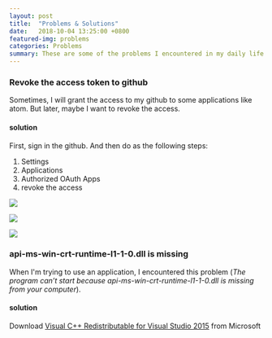```yaml
---
layout: post
title:  "Problems & Solutions"
date:   2018-10-04 13:25:00 +0800
featured-img: problems
categories: Problems
summary: These are some of the problems I encountered in my daily life and the corresponding solutions.
---
```


### Revoke the access token to github

Sometimes, I will grant the access to my github to some applications like atom. But later, maybe I want to revoke the access.

#### solution

First, sign in the github. And then do as the following steps:

1. Settings
2. Applications
3. Authorized OAuth Apps
4. revoke the access

![](G:\notes\yoyoengineer.github.io\assets\img\posts\problems\Snipaste_2018-10-04_16-05-57.png)

![](G:\notes\yoyoengineer.github.io\assets\img\posts\problems\Snipaste_2018-10-04_16-24-13.png)

![](G:\notes\yoyoengineer.github.io\assets\img\posts\problems\Snipaste_2018-10-04_16-16-39.png)



### api-ms-win-crt-runtime-l1-1-0.dll is missing

When I'm trying to use an application, I encountered this problem (*The program can’t start because api-ms-win-crt-runtime-l1-1-0.dll is missing from your computer*).

#### solution

Download [Visual C++ Redistributable for Visual Studio 2015](https://www.microsoft.com/en-in/download/details.aspx?id=48145) from Microsoft
